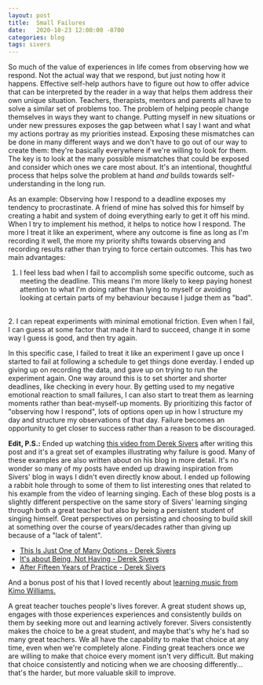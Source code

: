 ```yaml
---
layout: post
title:  Small Failures 
date:   2020-10-23 12:00:00 -0700
categories: blog
tags: sivers
---
```


So much of the value of experiences in life comes from observing how we respond. Not the actual way that we respond, but just noting how it happens. Effective self-help authors have to figure out how to offer advice that can be interpreted by the reader in a way that helps them address their own unique situation. Teachers, therapists, mentors and parents all have to solve a similar set of problems too. The problem of helping people change themselves in ways they want to change. Putting myself in new situations or under new pressures exposes the gap between what I say I want and what my actions portray as my priorities instead. Exposing these mismatches can be done in many different ways and we don't have to go out of our way to create them: they're basically everywhere if we're willing to look for them. The key is to look at the many possible mismatches that could be exposed and consider which ones we care most about. It's an intentional, thoughtful process that helps solve the problem at hand *and* builds towards self-understanding in the long run. 

As an example: Observing how I respond to a deadline exposes my tendency to procrastinate. A friend of mine has solved this for himself by creating a habit and system of doing everything early to get it off his mind. When I try to implement his method, it helps to notice how I respond. The more I treat it like an experiment, where any outcome is fine as long as I'm recording it well, the more my priority shifts towards observing and recording results rather than trying to force certain outcomes. This has two main advantages: 
<br>
 1. I feel less bad when I fail to accomplish some specific outcome, such as meeting the deadline. This means I'm more likely to keep paying honest attention to what I'm doing rather than lying to myself or avoiding looking at certain parts of my behaviour because I judge them as "bad". 
<br> 
 2. I can repeat experiments with minimal emotional friction. Even when I fail, I can guess at some factor that made it hard to succeed, change it in some way I guess is good, and then try again. 

In this specific case, I failed to treat it like an experiment I gave up once I started to fail at following a schedule to get things done everday. I ended up giving up on recording the data, and gave up on trying to run the experiment again. One way around this is to set shorter and shorter deadlines, like checking in every hour. By getting used to my negative emotional reaction to small failures, I can also start to treat them as learning moments rather than beat-myself-up moments. By prioritizing this factor of "observing how I respond", lots of options open up in how I structure my day and structure my observations of that day. Failure becomes an opportunity to get closer to success rather than a reason to be discouraged. 

**Edit, P.S.:** Ended up watching [this video from Derek Sivers](https://youtu.be/HhxcFGuKOys "Why You Need to Fail - Derek Sivers") after writing this post and it's a great set of examples illustrating why failure is good. Many of these examples are also written about on his blog in more detail. It's no wonder so many of my posts have ended up drawing inspiration from Sivers' blog in ways I didn't even directly know about. I ended up following a rabbit hole through to some of them to list interesting ones that related to his example from the video of learning singing. Each of these blog posts is a slightly different perspective on the same story of Sivers' learning singing through both a great teacher but also by being a persistent student of singing himself. Great perspectives on persisting and choosing to build skill at something over the course of years/decades rather than giving up because of a "lack of talent".  

* [This Is Just One of Many Options - Derek Sivers](https://sive.rs/more-than-one "This Is Just One of Many Options")
* [It's about Being, Not Having - Derek Sivers](https://sive.rs/being "It's about Being, Not Having - Derek Sivers")
* [After Fifteen Years of Practice - Derek Sivers](https://sive.rs/15-years "After Fifteen Years of Practice - Derek Sivers")

And a bonus post of his that I loved recently about [learning music from Kimo Williams.](https://sive.rs/kimo "There's No Speed Limit - Derek Sivers")

A great teacher touches people's lives forever. A great student shows up, engages with those experiences experiences and consistently builds on them by seeking more out and learning actively forever. Sivers consistently makes the choice to be a great student, and maybe that's why he's had so many great teachers. We all have the capability to make that choice at any time, even when we're completely alone. Finding great teachers once we are willing to make that choice every moment isn't very difficult. But making that choice consistently and noticing when we are choosing differently... that's the harder, but more valuable skill to improve.  



























